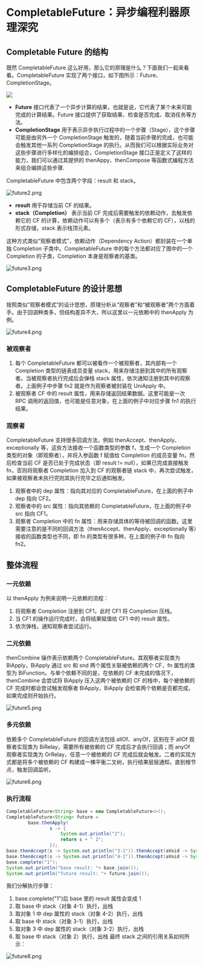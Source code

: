 # CompletableFuture：异步编程利器原理深究

## Completable Future 的结构

既然 CompletableFuture 这么好用，那么它的原理是什么？下面我们一起来看看。CompletableFuture 实现了两个接口，如下图所示：Future、CompletionStage。

![](../../assets/future1.png)

- **Future** 接口代表了一个异步计算的结果，也就是说，它代表了某个未来可能完成的计算结果。Future 接口提供了获取结果、检查是否完成、取消任务等方法。
- **CompletionStage** 用于表示异步执行过程中的一个步骤（Stage），这个步骤可能是由另外一个 CompletionStage 触发的，随着当前步骤的完成，也可能会触发其他一系列 CompletionStage 的执行。从而我们可以根据实际业务对这些步骤进行多样化的编排组合，CompletionStage 接口正是定义了这样的能力，我们可以通过其提供的 thenAppy、thenCompose 等函数式编程方法来组合编排这些步骤.

CompletableFuture 中包含两个字段：result 和 stack。

![future2.png](../../assets/future2.png)

- **result** 用于存储当前 CF 的结果。
- **stack（Completion）** 表示当前 CF 完成后需要触发的依赖动作，去触发依赖它的 CF 的计算，依赖动作可以有多个（表示有多个依赖它的 CF），以栈的形式存储，stack 表示栈顶元素。

这种方式类似“观察者模式”，依赖动作（Dependency Action）都封装在一个单独 Completion 子类中。CompletableFuture 中的每个方法都对应了图中的一个 Completion 的子类，Completion 本身是观察者的基类。

![future3.png](../../assets/future3.png)

## CompletableFuture 的设计思想

按照类似“观察者模式”的设计思想，原理分析从“观察者”和“被观察者”两个方面着手。由于回调种类多，但结构差异不大，所以这里以一元依赖中的 thenApply 为例。

![future4.png](../../assets/future4.png)

### 被观察者

1. 每个 CompletableFuture 都可以被看作一个被观察者，其内部有一个 Completion 类型的链表成员变量 stack，用来存储注册到其中的所有观察者。当被观察者执行完成后会弹栈 stack 属性，依次通知注册到其中的观察者。上面例子中步骤 fn2 就是作为观察者被封装在 UniApply 中。
2. 被观察者 CF 中的 result 属性，用来存储返回结果数据。这里可能是一次 RPC 调用的返回值，也可能是任意对象，在上面的例子中对应步骤 fn1 的执行结果。

### 观察者

CompletableFuture 支持很多回调方法，例如 thenAccept、thenApply、exceptionally 等，这些方法接收一个函数类型的参数 f，生成一个 Completion 类型的对象（即观察者），并将入参函数 f 赋值给 Completion 的成员变量 fn，然后检查当前 CF 是否已处于完成状态（即 result != null），如果已完成直接触发 fn，否则将观察者 Completion 加入到 CF 的观察者链 stack 中，再次尝试触发，如果被观察者未执行完则其执行完毕之后通知触发。

1. 观察者中的 dep 属性：指向其对应的 CompletableFuture，在上面的例子中 dep 指向 CF2。
2. 观察者中的 src 属性：指向其依赖的 CompletableFuture，在上面的例子中 src 指向 CF1。
3. 观察者 Completion 中的 fn 属性：用来存储具体的等待被回调的函数。这里需要注意的是不同的回调方法（thenAccept、thenApply、exceptionally 等）接收的函数类型也不同，即 fn 的类型有很多种，在上面的例子中 fn 指向 fn2。

## 整体流程

### 一元依赖

以 thenApply 为例来说明一元依赖的流程：

1. 将观察者 Completion 注册到 CF1，此时 CF1 将 Completion 压栈。
2. 当 CF1 的操作运行完成时，会将结果赋值给 CF1 中的 result 属性。
3. 依次弹栈，通知观察者尝试运行。

### 二元依赖

thenCombine 操作表示依赖两个 CompletableFuture。其观察者实现类为 BiApply，BiApply 通过 src 和 snd 两个属性关联被依赖的两个 CF，fn 属性的类型为 BiFunction。与单个依赖不同的是，在依赖的 CF 未完成的情况下，thenCombine 会尝试将 BiApply 压入这两个被依赖的 CF 的栈中，每个被依赖的 CF 完成时都会尝试触发观察者 BiApply，BiApply 会检查两个依赖是否都完成，如果完成则开始执行。

![future5.png](../../assets/future5.png)

### 多元依赖

依赖多个 CompletableFuture 的回调方法包括 allOf、anyOf，区别在于 allOf 观察者实现类为 BiRelay，需要所有被依赖的 CF 完成后才会执行回调；而 anyOf 观察者实现类为 OrRelay，任意一个被依赖的 CF 完成后就会触发。二者的实现方式都是将多个被依赖的 CF 构建成一棵平衡二叉树，执行结果层层通知，直到根节点，触发回调监听。

![future6.png](../../assets/future6.png)

### 执行流程

```Java | pure
CompletableFuture<String> base = new CompletableFuture<>();
CompletableFuture<String> future =
        base.thenApply(
                s -> {
                    System.out.println("2");
                    return s + " 2";
                });
base.thenAccept(s -> System.out.println("3-1")).thenAccept(aVoid -> System.out.println("3-2"));
base.thenAccept(s -> System.out.println("4-1")).thenAccept(aVoid -> System.out.println("4-2"));
base.complete("1");
System.out.println("base result: "+ base.join());
System.out.println("future result: "+ future.join());
```

我们分解执行步骤：

1. base.complete("1")后 base 里的 result 属性会变成 1
2. 取 base 中 stack（对象 4-1）执行，出栈
3. 取对象 1 中 dep 属性的 stack（对象 4-2）执行，出栈
4. 取 base 中 stack（对象 3-1）执行，出栈
5. 取对象 3 中 dep 属性的 stack（对象 3-2）执行，出栈
6. 取 base 中 stack（对象 2）执行，出栈
   最终 stack 之间的引用关系如何所示：

![future8.png](../../assets/future8.png)
